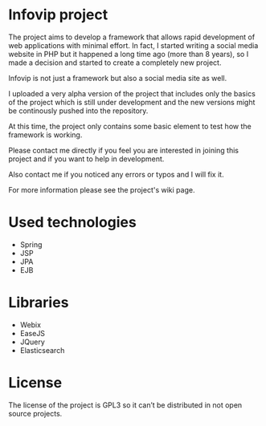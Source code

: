 Infovip project
===============

The project aims to develop a framework that allows rapid development of web applications with minimal effort. 
In fact, I started writing a social media website in PHP but it happened a long time ago (more than 8 years), 
so I made a decision and started to create a completely new project.

Infovip is not just a framework but also a social media site as well.

I uploaded a very alpha version of the project that includes only the basics of the project which
is still under development and the new versions might be continously pushed into the repository.

At this time, the project only contains some basic element to test how the framework is working.

Please contact me directly if you feel you are interested in joining this project and if you want to help in development.

Also contact me if you noticed any errors or typos and I will fix it.

For more information please see the project's wiki page.

Used technologies
=================
- Spring
- JSP
- JPA
- EJB


Libraries
=========
- Webix
- EaseJS
- JQuery
- Elasticsearch



License
=======
The license of the project is GPL3 so it can’t be distributed in not open source projects.


